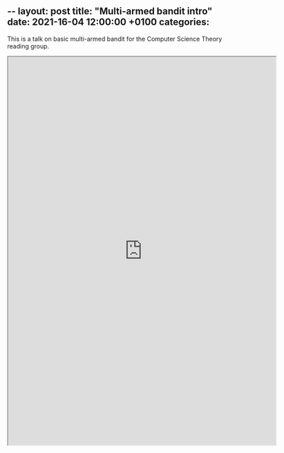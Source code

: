 --
layout: post
title:  "Multi-armed bandit intro"
date:   2021-16-04 12:00:00 +0100
categories:
---
This is a talk on basic multi-armed bandit for the Computer Science Theory reading group. 

<iframe src="https://drive.google.com/file/d/1k8xA0ysglP3Bi4oVJG_-whaJARCK7mnB/preview" width="620" height="900"></iframe>
